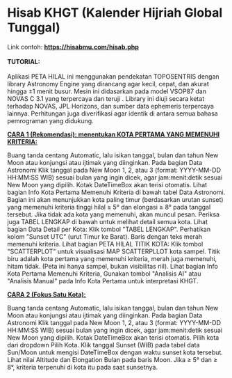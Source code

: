 # Hisab KHGT (Kalender Hijriah Global Tunggal)

Link contoh: <strong>https://hisabmu.com/hisab.php</strong>
<br/><br/>
<strong>TUTORIAL:</strong><br/><br/>
Aplikasi PETA HILAL ini menggunakan pendekatan TOPOSENTRIS dengan library Astronomy Engine yang dirancang agar kecil, cepat, dan akurat hingga ±1 menit busur. Mesin ini didasarkan pada model VSOP87 dan NOVAS C 3.1 yang terpercaya dan teruji . Library ini diuji secara ketat terhadap NOVAS, JPL Horizons, dan sumber data ephemeris terpercaya lainnya. Perhitungan juga diverifikasi agar identik di antara semua bahasa pemrograman yang didukung.

<strong><u>CARA 1 (Rekomendasi): menentukan KOTA PERTAMA YANG MEMENUHI KRITERIA:</u></strong><br/>

Buang tanda centang Automatic, lalu isikan tanggal, bulan dan tahun New Moon atau konjungsi atau ijtimak yang diinginkan.
Pada bagian Data Astronomi Klik tanggal pada New Moon 1, 2, atau 3 (format: YYYY-MM-DD HH:MM:SS WIB) sesuai bulan yang ingin dicek, agar jam:menit:detik sesuai New Moon yang dipilih. Kotak DateTimeBox akan terisi otomatis.
Lihat bagian Info Kota Pertama Memenuhi Kriteria di bawah tabel Data Astronomi. Bagian ini akan menunjukkan kota paling timur (berdasarkan urutan sunset) yang memenuhi kriteria tinggi hilal ≥ 5° dan elongasi ≥ 8° pada tanggal tersebut.
Jika tidak ada kota yang memenuhi, akan muncul pesan. Periksa juga TABEL LENGKAP di bawah untuk melihat detail semua kota.
Lihat bagian Data Detail per Kota: Klik tombol "TABEL LENGKAP". Perhatikan kolom "Sunset UTC" (urut Timur ke Barat). Baris dengan teks merah memenuhi kriteria.
Lihat bagian PETA HILAL TITIK KOTA: Klik tombol "SCATTERPLOT" untuk visualisasi MAP SCATTERPLLOT kota sampel. Titik biru adalah kota pertama yang memenuhi kriteria, merah juga memenuhi, hitam tidak. (Peta ini hanya sampel, bukan visibilitas riil).
Lihat bagian Info Kota Pertama Memenuhi Kriteria, Gunakan tombol "Analisis AI" atau "Analisis Manual" pada Info Kota Pertama untuk interpretasi KHGT.

<strong><u>CARA 2 (Fokus Satu Kota):</u></strong>

Buang tanda centang Automatic, lalu isikan tanggal, bulan dan tahun New Moon atau konjungsi atau ijtimak yang diinginkan.
Pada bagian Data Astronomi Klik tanggal pada New Moon 1, 2, atau 3 (format: YYYY-MM-DD HH:MM:SS WIB) sesuai bulan yang ingin dicek, agar jam:menit:detik sesuai New Moon yang dipilih. Kotak DateTimeBox akan terisi otomatis.
Pilih kota dari dropdown Pilih Kota.
Klik tanggal Sunset (WIB) pada tabel data Sun/Moon untuk mengisi DateTimeBox dengan waktu sunset kota tersebut.
Lihat nilai Altitude dan Elongation Bulan pada baris Moon. Jika ≥ 5° dan ≥ 8°, kriteria terpenuhi di kota itu pada saat sunsetnya.
